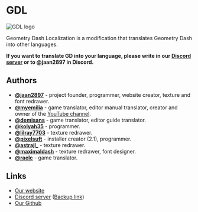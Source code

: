 # GDL
![GDL logo](gdlteam.gdl/gdlLogo.png)

Geometry Dash Localization is a modification that translates Geometry Dash into other languages.

__If you want to translate GD into your language, please write in our [Discord server](https://discord.gg/CScsGU3N6M) or to @jaan2897 in Discord.__

## Authors
- [__@jaan2897__](https://github.com/JaanDev) - project founder, programmer, website creator, texture and font redrawer.
- [__@myemilia__](https://github.com/mye-creator) - game translator, editor manual translator, creator and owner of the [YouTube channel](https://www.youtube.com/channel/UC7oKo9NgkRz39AAz-6Gb78A).
- [__@demisans__](https://github.com/DemiSans) - game translator, editor guide translator.
- [__@kolyah35__](https://github.com/Kolyah35) - programmer.
- [__@lilray7703__](https://youtube.com/channel/UCK2ADfizaRFJzhei_Qubumg) - texture redrawer.
- [__@pixelsuft__](https://github.com/Pixelsuft) - installer creator (2.1), programmer.
- [__@astrajl___](https://www.youtube.com/channel/UCtC8U-f3iRtm601DcfoUEhg) - texture redrawer.
- [__@maximaldash__](https://www.youtube.com/channel/UCb92kWSQ-5NWIcTZnxHKAfg) - texture redrawer, font designer.
- [__@raelc__](https://github.com/NotRaelc) - game translator.

## Links
- [Our website](https://www.gdlocalisation.uk)
- [Discord server](https://discord.gg/CScsGU3N6M) ([Backup link](https://discord.gg/Vh6G9G9Tk2))
- [Our Github](https://github.com/gdlocalisation)